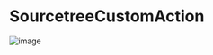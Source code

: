 # SourcetreeCustomAction
![image](https://github.com/songxing10000/SourcetreeCustomAction/assets/10040131/711ddb53-4ca1-43c1-9104-745496a84e5d)

